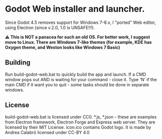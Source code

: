 # Godot Web installer and launcher.

Since Godot 4.5 removes support for Windows 7-8.x, I "ported" Web editor, using Electron (since v.2.0, 1.0 is UNSAFE!!!).

**⚠️ This is NOT a panacea for such an old OS. For better work, I suggest move to Linux. There are Windows 7-like themes (for example, KDE has Oxygen theme, and Weston looks like Windows 7 Basic)**

## Building

Run build-godot-web.bat to quickly build the app and launch.
If a CMD window pops out AND is waiting for your command - close it.
Type 'N' if the main CMD if it want you to quit - some tasks should be done in separate windows.

## License
build-godot-web.bat is licensed under CC0.
*.js, *.json - these are examples from Electron framework, Electron Forge and Express web server.  They are licensed by their MIT License.
icon.ico contains Godot logo. It is made by Andrea Calabró licensed under CC-BY 4.0